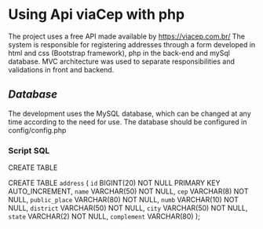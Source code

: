 # Using Api viaCep with php

The project uses a free API made available by https://viacep.com.br/
The system is responsible for registering addresses through a form developed in html and css (Bootstrap framework), php  in the back-end and mySql database.
MVC architecture was used to separate responsibilities and validations in front and backend.

## *Database*
The development uses the MySQL database, which can be changed at any time according to the need for use. The database should be configured in config/config.php

### Script SQL

CREATE TABLE <your db_name>

CREATE TABLE `address` (
    `id`            BIGINT(20)  NOT NULL PRIMARY KEY AUTO_INCREMENT,
    `name`          VARCHAR(50) NOT NULL,
    `cep`           VARCHAR(8)  NOT NULL,
    `public_place`  VARCHAR(80) NOT NULL,
    `numb`          VARCHAR(10) NOT NULL,
    `district`      VARCHAR(50) NOT NULL,
    `city`          VARCHAR(50) NOT NULL,
    `state`         VARCHAR(2)  NOT NULL,
    `complement`    VARCHAR(80)
);
